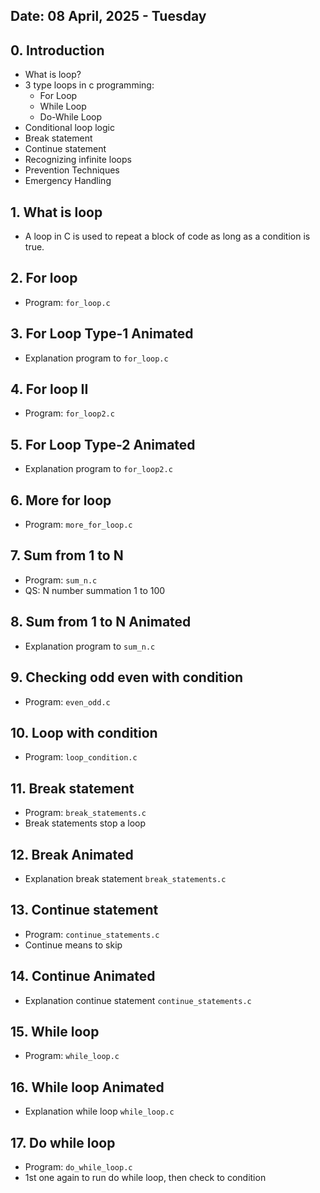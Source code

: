 ## Date: 08 April, 2025 - Tuesday

## 0. Introduction
- What is loop?
- 3 type loops in c programming:
    - For Loop
    - While Loop
    - Do-While Loop
- Conditional loop logic
- Break statement
- Continue statement
- Recognizing infinite loops
- Prevention Techniques
- Emergency Handling

## 1. What is loop
- A loop in C is used to repeat a block of code as long as a condition is true.

## 2. For loop
- Program: `for_loop.c`

## 3. For Loop Type-1 Animated
- Explanation program to `for_loop.c`

## 4. For loop II
- Program: `for_loop2.c`

## 5. For Loop Type-2 Animated
- Explanation program to `for_loop2.c`

## 6. More for loop
- Program: `more_for_loop.c`

## 7. Sum from 1 to N
- Program: `sum_n.c`
- QS: N number summation 1 to 100

## 8. Sum from 1 to N Animated
- Explanation program to `sum_n.c`

## 9. Checking odd even with condition
- Program: `even_odd.c`

## 10. Loop with condition
- Program: `loop_condition.c`

## 11. Break statement
- Program: `break_statements.c`
- Break statements stop a loop

## 12. Break Animated
- Explanation break statement `break_statements.c`

## 13. Continue statement
- Program: `continue_statements.c`
- Continue means to skip

## 14. Continue Animated
- Explanation continue statement `continue_statements.c`

## 15. While loop
- Program: `while_loop.c`

## 16. While loop Animated
- Explanation while loop `while_loop.c`

## 17. Do while loop
- Program: `do_while_loop.c`
- 1st one again to run do while loop, then check to condition